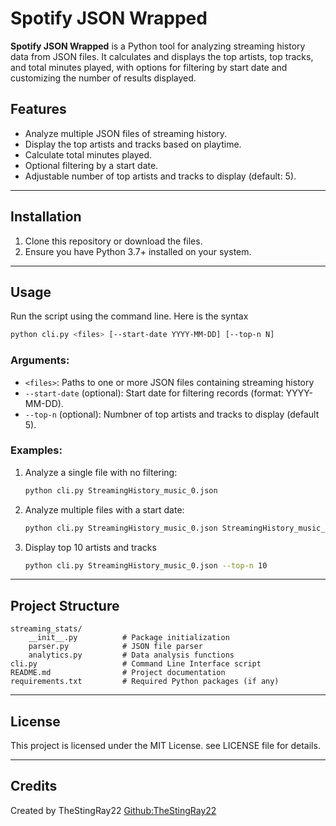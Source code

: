 # Spotify JSON Wrapped

**Spotify JSON Wrapped** is a Python tool for analyzing streaming history data from JSON files. It calculates and displays the top artists, top tracks, and total minutes played, with options for filtering by start date and customizing the number of results displayed.

## Features
- Analyze multiple JSON files of streaming history.
- Display the top artists and tracks based on playtime.
- Calculate total minutes played.
- Optional filtering by a start date.
- Adjustable number of top artists and tracks to display (default: 5).

---

## Installation

1. Clone this repository or download the files.
2. Ensure you have Python 3.7+ installed on your system.

---

## Usage

Run the script using the command line. Here is the syntax

  ```bash
  python cli.py <files> [--start-date YYYY-MM-DD] [--top-n N]
  ```

### Arguments: 
- `<files>`: Paths to one or more JSON files containing streaming history
- `--start-date` (optional): Start date for filtering records (format: YYYY-MM-DD).
- `--top-n` (optional): Numbner of top artists and tracks to display (default 5).

### Examples:
1. Analyze a single file with no filtering:
   ```bash
   python cli.py StreamingHistory_music_0.json
2. Analyze multiple files with a start date:
   ```bash
   python cli.py StreamingHistory_music_0.json StreamingHistory_music_1.json --start-date 2023-12-01
3. Display top 10 artists and tracks
   ```bash
   python cli.py StreamingHistory_music_0.json --top-n 10

---

## Project Structure
```plaintext
streaming_stats/
    __init__.py          # Package initialization
    parser.py            # JSON file parser
    analytics.py         # Data analysis functions
cli.py                   # Command Line Interface script
README.md                # Project documentation
requirements.txt         # Required Python packages (if any)
```

---

## License

This project is licensed under the MIT License. see LICENSE file for details.

---

## Credits
Created by TheStingRay22
[Github:TheStingRay22](https://github.com/TheStingRay22)
